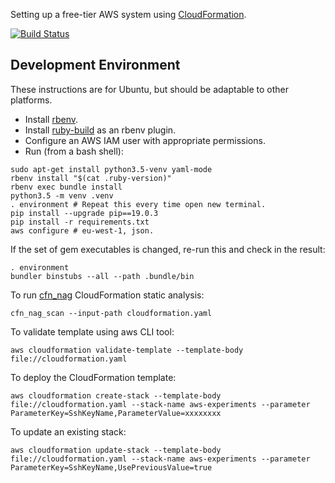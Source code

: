 Setting up a free-tier AWS system using [CloudFormation](https://aws.amazon.com/cloudformation/).

[![Build Status](https://travis-ci.com/jg210/aws-experiments.svg?branch=master)](https://travis-ci.com/jg210/aws-experiments)

## Development Environment

These instructions are for Ubuntu, but should be adaptable to other platforms.

* Install [rbenv](https://github.com/rbenv/rbenv#installation).
* Install [ruby-build](https://github.com/rbenv/ruby-build) as an rbenv plugin.
* Configure an AWS IAM user with appropriate permissions.
* Run (from a bash shell):

```
sudo apt-get install python3.5-venv yaml-mode
rbenv install "$(cat .ruby-version)"
rbenv exec bundle install
python3.5 -m venv .venv
. environment # Repeat this every time open new terminal.
pip install --upgrade pip==19.0.3
pip install -r requirements.txt
aws configure # eu-west-1, json.
```

If the set of gem executables is changed, re-run this and check in the result:

```
. environment
bundler binstubs --all --path .bundle/bin
```

To run [cfn_nag](https://github.com/stelligent/cfn_nag) CloudFormation static analysis:

```
cfn_nag_scan --input-path cloudformation.yaml
```

To validate template using aws CLI tool:

```
aws cloudformation validate-template --template-body file://cloudformation.yaml
```

To deploy the CloudFormation template:

```
aws cloudformation create-stack --template-body file://cloudformation.yaml --stack-name aws-experiments --parameter ParameterKey=SshKeyName,ParameterValue=xxxxxxxx
```

To update an existing stack:

```
aws cloudformation update-stack --template-body file://cloudformation.yaml --stack-name aws-experiments --parameter ParameterKey=SshKeyName,UsePreviousValue=true
```